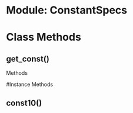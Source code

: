 # Module: ConstantSpecs
    



# Class Methods
## get_const() [](#method-c-get_const)
Methods

#Instance Methods
## const10() [](#method-i-const10)


